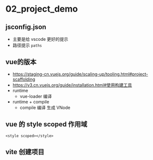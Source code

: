 # 02_project_demo

## jsconfig.json

- 主要是给 vscode 更好的提示
- 路径提示 `paths`

## vue的版本
 - https://staging-cn.vuejs.org/guide/scaling-up/tooling.html#project-scaffolding
 - https://v3.cn.vuejs.org/guide/installation.html#使用构建工具
 - runtime
    - vue-loader 编译
 - runtime + compile
    - compile 编译 生成 VNode

## vue 的 style scoped 作用域

`<style scoped></style>`

## vite 创建项目
